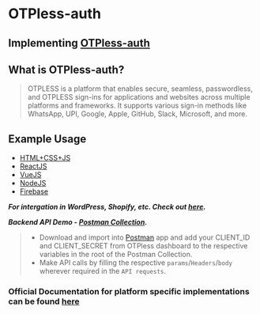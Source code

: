 # OTPless-auth

## Implementing [OTPless-auth](https://otpless.com/)

## What is OTPless-auth?

> OTPLESS is a platform that enables secure, seamless, passwordless, and OTPLESS sign-ins for applications and websites across multiple platforms and frameworks. It supports various sign-in methods like WhatsApp, UPI, Google, Apple, GitHub, Slack, Microsoft, and more.

## Example Usage

- [HTML+CSS+JS](https://github.com/bytebane/OTPless-js-auth)
- [ReactJS](https://github.com/bytebane/OTPless-react-auth)
- [VueJS](https://github.com/bytebane/OTPless-vue-auth)
- [NodeJS](https://github.com/bytebane/OTPless-node-auth)
- [Firebase](https://github.com/bytebane/OTPless-firebase-auth)

***For intergation in WordPress, Shopify, etc. Check out [here](./no-code/README.md).***

***Backend API Demo - [Postman Collection](./assets/OTPless%20-%20API.postman_collection.json).***

> - Download and import into [Postman](https://www.postman.com/) app and add your CLIENT_ID and CLIENT_SECRET from OTPless dashboard to the respective variables in the root of the Postman Collection.
> - Make API calls by filling the respective `params`/`Headers`/`body` wherever required in the `API requests`.

### Official Documentation for platform specific implementations can be found [here](https://otpless.com/platforms)
